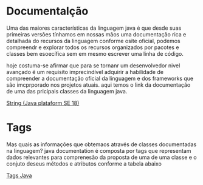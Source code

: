 # Documentalção
Uma das maiores características da linguagem java é que desde suas
primeiras versões tínhamos em nossas mãos uma documentação rica e
detalhada do recursos da linguagem
conforme osite oficial, podemos compreendr e explorar todos os recursos
organizados por pacotes e classes bem esoecífica sem em mesmo escrever 
uma linha de código.

hoje costuma-se afirmar que para se tornanr um desenvolvedor nivel avançado
é um requisito imprecindível adquirir a habilidade de compreender  a
documentação oficial da linguagem e dos frameworks que são imcprporado nos 
projetos atuais.
aqui temos o link da documentação de uma das pricipais classes da 
linguagem java.

[String (Java plataform SE 18)][def] 


[def]: https://docs.oracle.com/javase/8/docs/api/java/lang/String.html

# Tags
Mas quais as informações que obtemaos através de classes documentadas na
linguagem? java documentation é composta por  tags que representam dados
relevantes para comprenesão da proposta de uma de uma classe e o conjuto 
deseus métodos e atributos conforme a tabela abaixo

[Tags Java][def]

[def]: https://drive.google.com/file/d/1VDspbA-HV2JRlgAoGiqfers5uklNQ7Ji/view?usp=sharing 